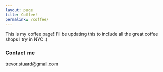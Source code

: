 ```yaml
---
layout: page
title: Coffee!
permalink: /coffee/
---
```


This is my coffee page!  I'll be updating this to include all the great coffee shops I try in NYC :)

### Contact me

[trevor.stuard@gmail.com](mailto:trevor.stuard@gmail.com)
